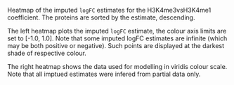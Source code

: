 

Heatmap of the imputed `logFC` estimates for the H3K4me3vsH3K4me1 coefficient.
The proteins are sorted by the estimate, descending.

The left heatmap plots the imputed `logFC` estimate, the colour axis limits are set to [-1.0, 1.0].
Note that some imputed logFC estimates are infinite (which may be both positive or negative). Such points are displayed at the darkest shade of respective colour.

The right heatmap shows the data used for modelling in viridis colour scale. 
Note that all imptued estimates were infered from partial data only.
